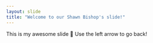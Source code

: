 ```yaml
---
layout: slide
title: "Welcome to our Shawn Bishop's slide!"
---
```

This is my awesome slide :tada:
Use the left arrow to go back!
